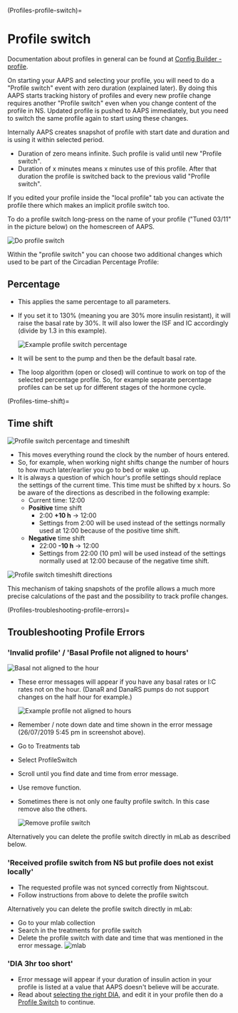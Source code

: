 (Profiles-profile-switch)=
# Profile switch

Documentation about profiles in general can be found at [Config Builder - profile](Config-Builder-profile).

On starting your AAPS and selecting your profile, you will need to do a "Profile switch" event with zero duration (explained later). By doing this AAPS starts tracking history of profiles and every new profile change requires another "Profile switch" even when you change content of the profile in NS. Updated profile is pushed to AAPS immediately, but you need to switch the same profile again to start using these changes.

Internally AAPS creates snapshot of profile with start date and duration and is using it within selected period.
* Duration of zero means infinite. Such profile is valid until new "Profile switch".
* Duration of x minutes means x minutes use of this profile. After that duration the profile is switched back to the previous valid "Profile switch".

If you edited your profile inside the "local profile" tab you can activate the profile there which makes an implicit profile switch too.

To do a profile switch long-press on the name of your profile ("Tuned 03/11" in the picture below) on the homescreen of AAPS.

![Do profile switch](../images/ProfileSwitch_HowTo.png)

Within the "profile switch" you can choose two additional changes which used to be part of the Circadian Percentage Profile:

## Percentage
* This applies the same percentage to all parameters. 
* If you set it to 130% (meaning you are 30% more insulin resistant), it will raise the basal rate by 30%. It will also lower the ISF and IC accordingly (divide by 1.3 in this example). 

   ![Example profile switch percentage](../images/ProfileSwitchPercentage.png)

* It will be sent to the pump and then be the default basal rate. 
* The loop algorithm (open or closed) will continue to work on top of the selected percentage profile. So, for example separate percentage profiles can be set up for different stages of the hormone cycle.

(Profiles-time-shift)=
## Time shift

![Profile switch percentage and timeshift](../images/ProfileSwitchTimeShift2.png)

* This moves everything round the clock by the number of hours entered. 
* So, for example, when working night shifts change the number of hours to how much later/earlier you go to bed or wake up.
* It is always a question of which hour's profile settings should replace the settings of the current time. This time must be shifted by x hours. So be aware of the directions as described in the following example:
  * Current time: 12:00
  * **Positive** time shift 
    * 2:00 **+10 h** -> 12:00
    * Settings from 2:00 will be used instead of the settings normally used at 12:00 because of the positive time shift.
  * **Negative** time shift
    * 22:00 **-10 h** -> 12:00
    * Settings from 22:00 (10 pm) will be used instead of the settings normally used at 12:00 because of the negative time shift.

![Profile switch timeshift directions](../images/ProfileSwitch_PlusMinus2.png)

This mechanism of taking snapshots of the profile allows a much more precise calculations of the past and the possibility to track profile changes.

(Profiles-troubleshooting-profile-errors)=
## Troubleshooting Profile Errors

### 'Invalid profile' / 'Basal Profile not aligned to hours' 
![Basal not aligned to the hour](../images/BasalNotAlignedToHours2.png)
* These error messages will appear if you have any basal rates or I:C rates not on the hour. (DanaR and DanaRS pumps do not support changes on the half hour for example.)

   ![Example profile not aligned to hours](../images/ProfileNotAlignedToHours.png)

* Remember / note down date and time shown in the error message (26/07/2019 5:45 pm in screenshot above).
* Go to Treatments tab
* Select ProfileSwitch
* Scroll until you find date and time from error message.
* Use remove function.
* Sometimes there is not only one faulty profile switch. In this case remove also the others.

   ![Remove profile switch](../images/PSRemove.png)

Alternatively you can delete the profile switch directly in mLab as described below.

### 'Received profile switch from NS but profile does not exist locally' 
* The requested profile was not synced correctly from Nightscout.
* Follow instructions from above to delete the profile switch

Alternatively you can delete the profile switch directly in mLab:
* Go to your mlab collection
* Search in the treatments for profile switch
* Delete the profile switch with date and time that was mentioned in the error message.
![mlab](../images/mLabDeletePS.png)

### 'DIA 3hr too short'
* Error message will appear if your duration of insulin action in your profile is listed at a value that AAPS doesn't believe will be accurate.
* Read about [selecting the right DIA](https://www.diabettech.com/insulin/why-we-are-regularly-wrong-in-the-duration-of-insulin-action-dia-times-we-use-and-why-it-matters/), and edit it in your profile then do a [Profile Switch](../Usage/Profiles) to continue.
